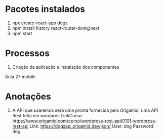 # Pacotes instalados

1. npx create-react-app dogs
2. npm install history react-router-dom@next
3. npm start

# Processos

1. Criação da aplicação e instalação dos componentes

Aula 27 mobile

# Anotações

1. A API que usaremos será uma pronta fornecida pela Origamid, uma API Rest feita em wordpres
   LinkCurso: <https://www.origamid.com/curso/wordpress-rest-api/0101-wordpress-rest-api>
   Link: <https://dogsapi.origamid.dev/json/>
   User: dog
   Password: dog

